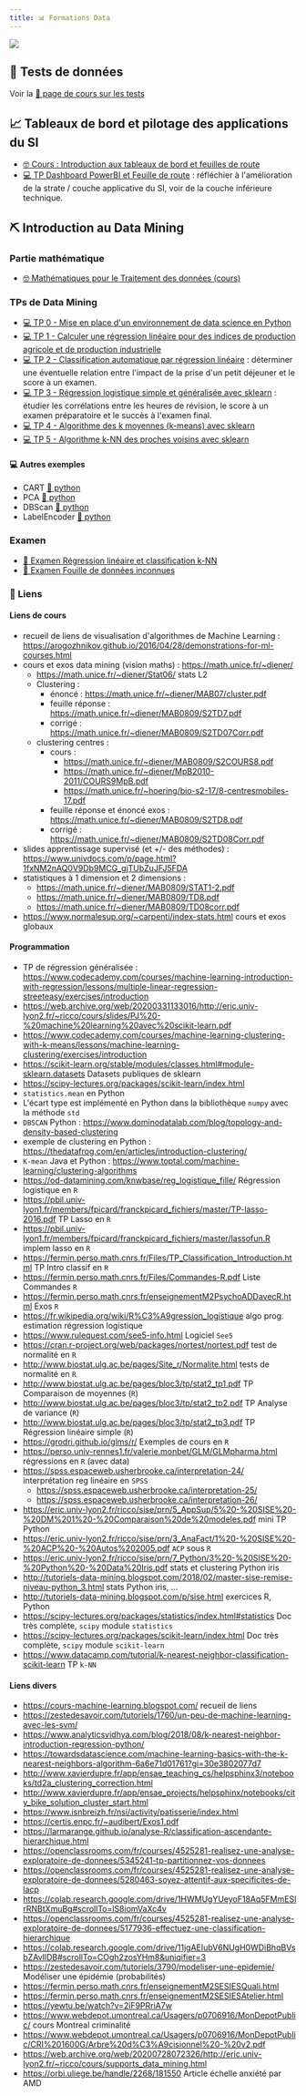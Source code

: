 ```yaml
---
title: 📊 Formations Data
---
```


![](@assets/undraw/undraw_data_0ml2.svg)

## 🔗 Tests de données

Voir la [🧪 page de cours sur les tests](/cours/tests)

## 📈 Tableaux de bord et pilotage des applications du SI

- [🤓 Cours : Introduction aux tableaux de bord et feuilles de route](/cours/data/tableau_bord_cours)
- [💻 TP Dashboard PowerBI et Feuille de route](/cours/data/tp_powerbi) : réfléchier à l'amélioration de la strate / couche applicative du SI, voir de la couche inférieure technique.

## ⛏️ Introduction au Data Mining

### Partie mathématique

- [🤓 Mathématiques pour le Traitement des données (cours)](/cours/data/mining/traitement-donnees-cours)

### TPs de Data Mining

- [💻 TP 0 - Mise en place d'un environnement de data science en Python](/cours/data/mining/tp/data-mining-tp-0-env)
- [💻 TP 1 - Calculer une régression linéaire pour des indices de production agricole et de production industrielle](/cours/data/mining/tp/data-mining-tp-1-reg-agri-indus)
- [💻 TP 2 - Classification automatique par régression linéaire](/cours/data/mining/tp/data-mining-tp-2-reg-lin-classification) : déterminer une éventuelle relation entre l'impact de la prise d'un petit déjeuner et le score à un examen.
- [💻 TP 3 - Régression logistique simple et généralisée avec sklearn](/cours/data/mining/tp/data-mining-tp-3-logit) : étudier les corrélations entre les heures de révision, le score à un examen préparatoire et le succès à l'examen final.
- [💻 TP 4 - Algorithme des k moyennes (k-means) avec sklearn](/cours/data/mining/tp/data-mining-tp-4-kmeans)
- [💻 TP 5 - Algorithme k-NN des proches voisins avec sklearn](/cours/data/mining/tp/data-mining-tp-5-knn)

#### 💻 Autres exemples

- CART [🐍 python](/cours/data/mining/tp/cart.py)
- PCA [🐍 python](/cours/data/mining/tp/pca.py)
- DBScan [🐍 python](/cours/data/mining/tp/dbscan.py)
- LabelEncoder [🐍 python](/cours/data/mining/tp/label-encoder.py)

### Examen

- [📄 Examen Régression linéaire et classification k-NN](/cours/data/mining/tp/exam/exam)
- [📄 Examen Fouille de données inconnues](/cours/data/mining/tp/exam/data-to-find)

### 🔗 Liens

#### Liens de cours

- recueil de liens de visualisation d'algorithmes de Machine Learning : <https://arogozhnikov.github.io/2016/04/28/demonstrations-for-ml-courses.html>
- cours et exos data mining (vision maths) : <https://math.unice.fr/~diener/>
  * <https://math.unice.fr/~diener/Stat06/> stats L2
  * Clustering :
    + énoncé : <https://math.unice.fr/~diener/MAB07/cluster.pdf>
    + feuille réponse : <https://math.unice.fr/~diener/MAB0809/S2TD7.pdf>  
    + corrigé : <https://math.unice.fr/~diener/MAB0809/S2TD07Corr.pdf>
  * clustering centres :
    + cours :
	  - <https://math.unice.fr/~diener/MAB0809/S2COURS8.pdf>
	  - <https://math.unice.fr/~diener/MpB2010-2011/COURS9MpB.pdf>
	  - <https://math.unice.fr/~hoering/bio-s2-17/8-centresmobiles-17.pdf>
    + feuille réponse et énoncé exos : <https://math.unice.fr/~diener/MAB0809/S2TD8.pdf>
    + corrigé : <https://math.unice.fr/~diener/MAB0809/S2TD08Corr.pdf>
- slides apprentissage supervisé (et +/- des méthodes) : <https://www.univdocs.com/p/page.html?1fxNM2nAQ0V9Db9MCG_gjTUbZuJFJ5FDA>
- statistiques à 1 dimension et 2 dimensions :
  - <https://math.unice.fr/~diener/MAB0809/STAT1-2.pdf>
  - <https://math.unice.fr/~diener/MAB0809/TD8.pdf>
  - <https://math.unice.fr/~diener/MAB0809/TD08corr.pdf>
- <https://www.normalesup.org/~carpenti/index-stats.html> cours et exos globaux

#### Programmation

- TP de régression généralisée : <https://www.codecademy.com/courses/machine-learning-introduction-with-regression/lessons/multiple-linear-regression-streeteasy/exercises/introduction>
- <https://web.archive.org/web/20200331133016/http://eric.univ-lyon2.fr/~ricco/cours/slides/PJ%20-%20machine%20learning%20avec%20scikit-learn.pdf>
- <https://www.codecademy.com/courses/machine-learning-clustering-with-k-means/lessons/machine-learning-clustering/exercises/introduction>
- <https://scikit-learn.org/stable/modules/classes.html#module-sklearn.datasets> Datasets publiques de sklearn
- <https://scipy-lectures.org/packages/scikit-learn/index.html>
- `statistics.mean` en Python
- L'écart type est implémenté en Python dans la bibliothèque `numpy` avec la méthode `std`
- `DBSCAN` Python : <https://www.dominodatalab.com/blog/topology-and-density-based-clustering>
- exemple de clustering en Python : <https://thedatafrog.com/en/articles/introduction-clustering/>
- `K-mean` Java et Python : <https://www.toptal.com/machine-learning/clustering-algorithms>
- <https://od-datamining.com/knwbase/reg_logistique_fille/> Régression logistique en `R`
- <https://pbil.univ-lyon1.fr/members/fpicard/franckpicard_fichiers/master/TP-lasso-2016.pdf> TP Lasso en `R`
- <https://pbil.univ-lyon1.fr/members/fpicard/franckpicard_fichiers/master/lassofun.R> implem lasso en `R`
- <https://fermin.perso.math.cnrs.fr/Files/TP_Classification_Introduction.html> TP Intro classif en `R`
- <https://fermin.perso.math.cnrs.fr/Files/Commandes-R.pdf> Liste Commandes `R`
- <https://fermin.perso.math.cnrs.fr/enseignementM2PsychoADDavecR.html> Exos `R`
- <https://fr.wikipedia.org/wiki/R%C3%A9gression_logistique> algo prog. estimation régression logistique
- <https://www.rulequest.com/see5-info.html> Logiciel `See5`
- <https://cran.r-project.org/web/packages/nortest/nortest.pdf> test de normalité en `R`
- <http://www.biostat.ulg.ac.be/pages/Site_r/Normalite.html> tests de normalité en `R`
- <http://www.biostat.ulg.ac.be/pages/bloc3/tp/stat2_tp1.pdf> TP Comparaison de moyennes (`R`)
- <http://www.biostat.ulg.ac.be/pages/bloc3/tp/stat2_tp2.pdf> TP Analyse de variance (`R`)
- <http://www.biostat.ulg.ac.be/pages/bloc3/tp/stat2_tp3.pdf> TP Régression linéaire simple (`R`)
- <https://grodri.github.io/glms/r/> Exemples de cours en `R`
- <https://perso.univ-rennes1.fr/valerie.monbet/GLM/GLMpharma.html> régressions en `R` (avec data)
- <https://spss.espaceweb.usherbrooke.ca/interpretation-24/> interprétation reg linéaire en `SPSS`
  - <https://spss.espaceweb.usherbrooke.ca/interpretation-25/>
  - <https://spss.espaceweb.usherbrooke.ca/interpretation-26/>
- <https://eric.univ-lyon2.fr/ricco/sise/prn/5_AppSup/5%20-%20SISE%20-%20DM%201%20-%20Comparaison%20de%20modeles.pdf> mini TP Python
- <https://eric.univ-lyon2.fr/ricco/sise/prn/3_AnaFact/1%20-%20SISE%20-%20ACP%20-%20Autos%202005.pdf> `ACP` sous `R`
- <https://eric.univ-lyon2.fr/ricco/sise/prn/7_Python/3%20-%20SISE%20-%20Python%20-%20Data%20Iris.pdf> stats et clustering Python iris
- <http://tutoriels-data-mining.blogspot.com/2018/02/master-sise-remise-niveau-python_3.html> stats Python iris, ...
- <http://tutoriels-data-mining.blogspot.com/p/sise.html> exercices R, Python
- <https://scipy-lectures.org/packages/statistics/index.html#statistics> Doc très complète, `scipy` module `statistics`
- <https://scipy-lectures.org/packages/scikit-learn/index.html> Doc très complète, `scipy` module `scikit-learn`
- <https://www.datacamp.com/tutorial/k-nearest-neighbor-classification-scikit-learn> TP `k-NN`

#### Liens divers

- <https://cours-machine-learning.blogspot.com/> recueil de liens
- <https://zestedesavoir.com/tutoriels/1760/un-peu-de-machine-learning-avec-les-svm/>
- <https://www.analyticsvidhya.com/blog/2018/08/k-nearest-neighbor-introduction-regression-python/>
- <https://towardsdatascience.com/machine-learning-basics-with-the-k-nearest-neighbors-algorithm-6a6e71d01761?gi=30e3802077d7>
- <http://www.xavierdupre.fr/app/ensae_teaching_cs/helpsphinx3/notebooks/td2a_clustering_correction.html>
- <http://www.xavierdupre.fr/app/ensae_projects/helpsphinx/notebooks/city_bike_solution_cluster_start.html>
- <https://www.isnbreizh.fr/nsi/activity/patisserie/index.html>
- <https://certis.enpc.fr/~audibert/Exos1.pdf>
- <https://larmarange.github.io/analyse-R/classification-ascendante-hierarchique.html>
- <https://openclassrooms.com/fr/courses/4525281-realisez-une-analyse-exploratoire-de-donnees/5345241-tp-partitionnez-vos-donnees>
- <https://openclassrooms.com/fr/courses/4525281-realisez-une-analyse-exploratoire-de-donnees/5280463-soyez-attentif-aux-specificites-de-lacp>
- <https://colab.research.google.com/drive/1HWMUgYUeyoF18Aq5FMmESlrRNBtXmuBg#scrollTo=lS8iomVaXc4v>
- <https://openclassrooms.com/fr/courses/4525281-realisez-une-analyse-exploratoire-de-donnees/5177936-effectuez-une-classification-hierarchique>
- <https://colab.research.google.com/drive/11jgAEIubV6NUgH0WDiBhqBVsbZAvIlDB#scrollTo=COgh2zosYHm8&uniqifier=3>
- <https://zestedesavoir.com/tutoriels/3790/modeliser-une-epidemie/> Modéliser une épidémie (probabilités)
- <https://fermin.perso.math.cnrs.fr/enseignementM2SESIESQuali.html>
- <https://fermin.perso.math.cnrs.fr/enseignementM2SESIESAtelier.html>
- <https://yewtu.be/watch?v=2iF9PRriA7w>
- <https://www.webdepot.umontreal.ca/Usagers/p0706916/MonDepotPublic/> cours Montreal criminalité
- <https://www.webdepot.umontreal.ca/Usagers/p0706916/MonDepotPublic/CRI%201600G/Arbre%20d%C3%A9cisionnel%20-%20v2.pdf>
- <https://web.archive.org/web/20200728072326/http://eric.univ-lyon2.fr/~ricco/cours/supports_data_mining.html>
- <https://orbi.uliege.be/handle/2268/181550> Article échelle anxiété par AMD
